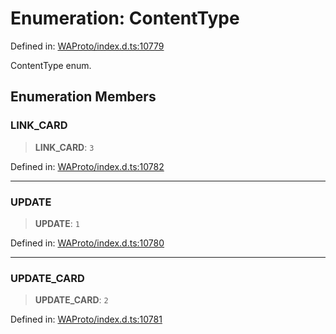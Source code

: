 # Enumeration: ContentType

Defined in: [WAProto/index.d.ts:10779](https://github.com/Fokusdotid/Baileys/blob/6a8e2076fa4119b2d5152250d579a4fbed394533/WAProto/index.d.ts#L10779)

ContentType enum.

## Enumeration Members

### LINK\_CARD

> **LINK\_CARD**: `3`

Defined in: [WAProto/index.d.ts:10782](https://github.com/Fokusdotid/Baileys/blob/6a8e2076fa4119b2d5152250d579a4fbed394533/WAProto/index.d.ts#L10782)

***

### UPDATE

> **UPDATE**: `1`

Defined in: [WAProto/index.d.ts:10780](https://github.com/Fokusdotid/Baileys/blob/6a8e2076fa4119b2d5152250d579a4fbed394533/WAProto/index.d.ts#L10780)

***

### UPDATE\_CARD

> **UPDATE\_CARD**: `2`

Defined in: [WAProto/index.d.ts:10781](https://github.com/Fokusdotid/Baileys/blob/6a8e2076fa4119b2d5152250d579a4fbed394533/WAProto/index.d.ts#L10781)
